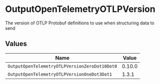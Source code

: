 # OutputOpenTelemetryOTLPVersion

The version of OTLP Protobuf definitions to use when structuring data to send


## Values

| Name                                          | Value                                         |
| --------------------------------------------- | --------------------------------------------- |
| `OutputOpenTelemetryOTLPVersionZeroDot10Dot0` | 0.10.0                                        |
| `OutputOpenTelemetryOTLPVersionOneDot3Dot1`   | 1.3.1                                         |